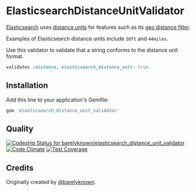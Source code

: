 # ElasticsearchDistanceUnitValidator

[Elasticsearch](http://www.elasticsearch.org) uses [distance units](http://www.elasticsearch.org/guide/en/elasticsearch/reference/current/common-options.html#distance-units) for features such as its [geo distance filter](http://www.elasticsearch.org/guide/en/elasticsearch/reference/current/query-dsl-geo-distance-filter.html).

Examples of Elasticsearch distance units include `10ft` and `44miles`.

Use this validator to validate that a string conforms to the distance unit format.

```ruby
validates :distance, elasticsearch_distance_unit: true
```

## Installation

Add this line to your application's Gemfile:

```ruby
gem 'elasticsearch_distance_unit_validator'
```

## Quality
[ ![Codeship Status for barelyknown/elasticsearch_distance_unit_validator](https://codeship.com/projects/9bddf450-8efa-0132-e9e0-5ef1dd5f157a/status?branch=master)](https://codeship.com/projects/61122)
[![Code Climate](https://codeclimate.com/github/barelyknown/elasticsearch_distance_unit_validator/badges/gpa.svg)](https://codeclimate.com/github/barelyknown/elasticsearch_distance_unit_validator)
[![Test Coverage](https://codeclimate.com/github/barelyknown/elasticsearch_distance_unit_validator/badges/coverage.svg)](https://codeclimate.com/github/barelyknown/elasticsearch_distance_unit_validator)

## Credits

Originally created by [@barelyknown](https://twitter.com/barelyknown).
